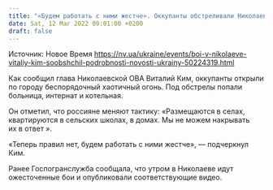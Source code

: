 ```yaml
---
title: "«Будем работать с ними жестче». Оккупанты обстреливали Николаев хаотичным огнем, есть раненые — Виталий Ким"
date: Sat, 12 Mar 2022 09:01:00 +0200
draft: false
---
```

Источник: Новое Время https://nv.ua/ukraine/events/boi-v-nikolaeve-vitaliy-kim-soobshchil-podrobnosti-novosti-ukrainy-50224319.html


Как сообщил глава Николаевской ОВА Виталий Ким, оккупанты открыли по городу беспорядочный хаотичный огонь. Под обстрелы попали больница, интернат и котельная.

Он отметил, что россияне меняют тактику: «Размещаются в селах, квартируются в сельских школах, в домах. Мы не можем накрывать их в ответ ».

«Теперь правил нет, будем работать с ними жестче», — подчеркнул Ким.

Ранее Госпогранслужба сообщала, что утром в Николаеве идут ожесточенные бои и опубликовали соответствующие видео.

